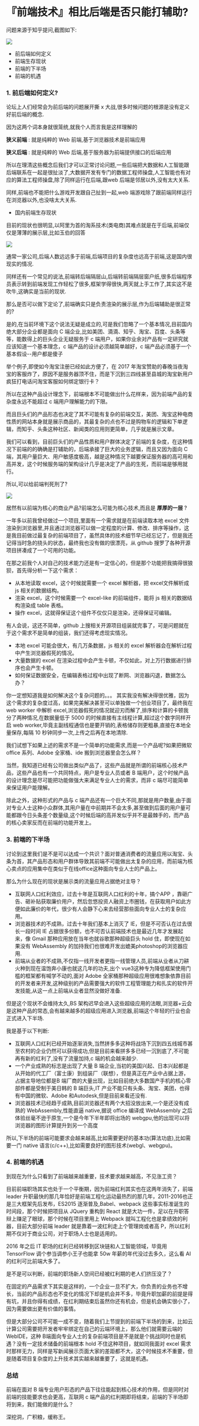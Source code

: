 # 『前端技术』相比后端是否只能打辅助? #

问题来源于知乎提问,截图如下:

![](https://user-gold-cdn.xitu.io/2019/5/31/16b09eeab6607a39?imageView2/0/w/1280/h/960/ignore-error/1)

* 前后端如何定义
* 前端生存现状
* 前端的下半场
* 前端的机遇

### 1. 前后端如何定义? ###

论坛上人们经常会为前后端的问题展开撕 x 大战,很多时候问题的根源是没有定义好前后端的概念.

因为这两个词本身就很笼统,就我个人而言我是这样理解的

**狭义前端** : 就是纯粹的 Web 前端,基于浏览器技术是前端应用

**狭义后端** : 就是纯粹的 Web 后端,基于服务器为前端提供接口的后端应用

所以在理清这些概念后我们才可以正常讨论问题,一些后端把大数据和人工智能跟后端联系在一起是很扯淡了,大数据开发有专门的数据工程师操盘,人工智能也有对应的算法工程师操盘,除了同样运行在后端,跟web 后端是邻居以外,没有太大关系.

同样,前端也不能把什么游戏开发跟自己扯到一起,web 端游戏除了跟前端同样运行在浏览器以外,也没啥太大关系.

* 国内前端生存现状

目前的现状也很明显,以阿里为首的淘系技术(类电商)其难点就是在于后端,前端仅仅是薄薄的展示层,比如玉伯的回答

![](https://user-gold-cdn.xitu.io/2019/5/31/16b09fa20acaa358?imageView2/0/w/1280/h/960/ignore-error/1)

通常一家公司,后端人数远远多于前端,后端项目的复杂度也远高于前端,这是国内很现实的情况.

同样还有一个常见的说法,前端转后端隔层山,后端转前端隔层窗户纸,很多后端程序员表示转到前端发现工作轻松了很多,框架学得很快,两天就上手工作了,其实这不是吹牛,这确实是当前的现状.

那么是否可以做下定论了,前端确实只是负责渲染的展示层,作为后端辅助是很正常的?

是的,在当前环境下这个说法无疑是成立的,可是我们忽略了一个基本情况,目前国内绝大部分企业都是面向 C 端企业,比如美团、滴滴、知乎、淘宝、百度、头条等等，能数得上的巨头企业无疑服务于 c 端用户，如果你业余对产品有一定研究就应该知道一个基本理念，c 端产品的设计必须越简单越好，c 端产品必须基于一个基本假设--用户都是傻子

举个例子,即使如今淘宝注册已经如此方便了，在 2017 年淘宝赞助的春晚当夜淘宝的客服炸了，原因不是服务器顶不住，而是下沉到三四线甚至县城的淘宝新用户疯狂打电话问淘宝客服如何绑定银行卡？

所以在这种产品设计理念下，前端根本不可能做出什么花样来，因为前端产品的复杂度永远不能超过 c 端用户理解能力的下限。

而且巨头们的产品形态也决定了其不可能有复杂的前端交互，美团、淘宝这种电商性质的网站本身就是展示商品的，其最复杂的点也不过是购物车的逻辑和下单逻辑，而知乎、头条这种社区、新闻类的应用则更简单，几乎就是展示文章。

我们可以看到，目前巨头们的产品性质和用户群体决定了前端的复杂度，在这种情况下前端的的确确是打辅助的，后端承接了巨大的业务逻辑，而且又因为面向 C 端，其用户量巨大、用户敏感度极高，越是这种情况下越要保证服务器的高可用和高并发，这个时候服务端的架构设计几乎是决定了产品的生死，而前端是够用就行。

所以,可以给前端判死刑了?

![](https://user-gold-cdn.xitu.io/2019/5/31/16b0a18917dc3542?imageView2/0/w/1280/h/960/ignore-error/1)

居然有以前端为核心的商业产品?前端怎么可能为核心技术,而且是 **厚厚的一层** ?

一年多以前我曾经做过一个项目,里面有一个需求就是在前端读取本地 excel 文件渲染到浏览器里,并且通过浏览器可以做一定程度的计算、修改、排序等操作，这是我目前做过最复杂的前端项目了，虽然具体的技术细节早已经忘记了，但是我还记得当时急的挠头的状态，最终我也没有做的很漂亮，从 github 搜罗了各种开源项目拼凑成了一个可用的功能。

在那之前我个人对自己的技术能力还是有一定信心的，但是那个功能把我搞得很狼狈，首先得分析一下这个需求：

* 从本地读取 excel，这个时候就需要一个 excel 解析器，把 excel文件解析成 js 相关的数据结构。
* 渲染 excel，这个时候需要一个 excel-like 的前端组件，能将 js 相关的数据结构渲染成 table 表格。
* 操作 excel，这就得保证这个组件不仅仅只是渲染，还得保证可编辑。

有人会说，这还不简单，github 上搜相关开源项目组装就完事了，可是问题就在于这个需求不是简单的组装，我们还得考虑现实情况。

* 本地 excel 可能会很大，有几万条数据，js 相关的 excel 解析器会在解析过程中产生浏览器假死的情况。
* 大量数据的 excel 在渲染过程中会产生卡顿，不仅如此，对上万行数据进行排序也会产生卡顿。
* 如何保证数据安全，在编辑表格过程中出现了断网、浏览器闪退，数据怎么办？

你一定想知道我是如何解决这个复杂问题的。。。 其实我没有解决得很优雅，因为这个需求的复杂度过高，如果完美解决甚至可以单独做一个创业项目了，最终我在web worker 中解析 excel,浏览器假死的情况就迎刃而解了,排序和计算的卡顿我分了两种情况,在数据量低于 5000 的时候直接有主线程计算,超过这个数字同样开启 web worker,毕竟主副线程通信也是要开销的,表格储存则更粗暴,直接在本地全量保存,每隔 10 秒钟同步一次,上传之后再在本地清除.

我们试想下如果上述的需求不是一个简单的功能需求,而是一个产品呢?如果把微软 office 系列、Adobe 全家桶、ide 搬到浏览器里会怎么样？

当然，我知道已经有公司做出类似产品了，这些产品就是所谓的前端核心技术产品，这些产品也有一个共同特点，用户是专业人员或者 B 端用户，这个时候产品的设计理念是尽可能把功能做强大来满足专业人士的需求，而非 c 端尽可能简单来保证用户能理解。

除此之外，这种形式的产品与 c 端产品还有一个巨大不同,那就是用户数量,由于面对专业人士这种小众群体,其用户量在中前期并不会太多,甚至做到后面的用户量可能都跟今日头条差个数量级,这个时候后端的高并发似乎并不是最棘手的，而产品的核心卖家反而在前端的功能开发上。

### 3. 前端的下半场 ###

讨论到这里我们是不是可以达成一个共识？面对普通消费者的流量应用以淘宝、头条为首，其产品形态和用户群体导致其前端不可能做出太复杂的应用，而前端为核心卖点的应用集中在类似于在线office这种面向专业人士的产品上。

那么为什么现在的现状是展示类的流量应用占据绝对主导？

* 互联网人口红利效应，过去十年是互联网人口红利的十年，搞个APP ，靠砸广告、砸补贴获取廉价用户，然后忽悠投资人融资上市圈钱，在获取用户如此方便如此廉价的年代，很少有人会静下心来去经营那些面向专业人士的复杂应用。
* 浏览器技术的不成熟，过去十年我们基本上消灭了 IE，但是不可否认在过去很长一段时间 IE 占据很多份额，也不可否认前端技术也是最近几年才发展起来，像 Gmail 那种应用放在当年也就谷歌那种超级巨头 hold 住，即使现在如果没有 WebAssembly 的加持我们也很难开发出媲美photoshop的浏览器应用.
* 前端从业者的不成熟,不仅指一线开发者更指一线管理人员,前端从业者从刀耕火种到现在温饱奔小康也就这几年的功夫,出个 vue3这种专为降低框架使用门槛的框架都有喊学不动的,面对 Adobe 全家桶那种超级应用很难想象依靠目前的开发者来开发,这种级别的产品需要强大的软件工程管理能力和扎实的软件开发技能,从这一点上前端从业者显然没做好准备.

但是这个现状不会维持太久,BS 架构迟早会进入这些超级应用的法眼,浏览器+云会是这种产品的常态,会有越来越多的超级应用进入浏览器,前端这个年轻的行业也会正式进入下半场.

我是基于以下判断:

* 互联网人口红利已经开始逐渐消失,当然拼多多这种将战场下沉到四五线城市甚至农村的企业仍然可以获得成功,但是目前来看拼多多已经一沉到底了,不可能再有新的红利了,没有了流量加持,c 端的机会越来越少.
* 一个产业成熟的标志是出现了大量 B 端企业,当初的美国兴起、日本兴起都是从开始的代工厂（富士康）到组装厂（联想），但是真正在产业中占据上游，占据主导地位都是B 端厂商的大量出现，比如目前绝大多数国产手机的核心零部件都是受制于美日韩的 B 端巨头,IT 产业不能只有头条、淘宝、美团，也得有中国的微软、Adobe 和Autodesk,但是目前来看还没有.
* 浏览器技术已经趋于成熟,目前浏览器还有两个大招没放出来,一个是还没有成熟的 WebAssembly,性能直逼 native,据说 office 编译成 WebAssembly 之后体验丝毫不逊于原生,一个是今年下半年即将出场的 webgpu,他的出现可以将浏览器的图形计算提升到另一个高度

所以,下半场的前端可能要求会越来越高,比如需要更好的基本功(算法功底),比如需要一门 native 语言(c/c++),比如需要良好的图形技术(webgl、webgpu)。

### 4. 前端的机遇 ###

到现在为什么只看到了前端越来越重要，技术要求越来越高，不见涨工资？

目前前端职场其实也处于一个平衡期，因为前端红利其实也在这两年消失了，前端 leader 升职最快的那几年恰好是前端工程化运动最热烈的那几年，2011-2016也正是三大框架先后发布，ES2015 逐渐普及,Babel、webpack 这些事实标准诞生的时间段，那个时候把项目从 JQuery 重构到 React 就是大功一件，足以在升职答辩上赚足了眼球，那个时候在项目里用上 Webpack 就叫工程化也是拿绩效的利器，目前大部分前端 leader 就是靠着一波红利走上个管理岗或者高 P，所以红利期不仅对于商业公司，对于职场人士也是适用的。

2016 年之后 IT 职场的红利已经转移到区块链和人工智能领域，毕竟用 TensorFlow 调个参当调参小王子也能拿 50w 年薪的年代没过去多久，这么看 AI 的红利可比前端大多了。

是不是可以判断，前端的职场新人空间已经被红利期的老人们挤压没了？

在固定的产品需求下其实是这样的，一个企业一旦不扩大，你负责的业务也不增长，当前的产品形态也不变化的情况下却是机会并不多，毕竟升职加薪的前提是得有坑，并且你得有成绩，在红利期结束后虽然你还有机会，但是机会确实很小了，因为需要做出更有价值的事情。

但是大部分公司不可能一成不变，随着我们上节提到的前端下半场的到来，比如云计算公司需要把开发者牢牢绑定在自己的云端环境上，那么他们就需要云端的 WebIDE，这种 B端面向专业人士的复杂前端项目是不是就是个挑战同时也是机遇？没有一定技术储备的前端根本 hold 不住这种项目，就如同我面对 excel 需求时那样无力，同样是写新闻展示页面大家的差距都不大，这个时候技术不重要，但是随着项目复杂度的上升技术其实越来越重要了，这就是机遇。

### 总结 ###

前端在面对 B 端专业用户形态的产品下往往能起到核心技术的作用，但是同时对前端的技能要求也会更高，互联网 c 端产品的红利期即将结束，前端的下半场即将到来，我们能做的是什么？

深挖洞，广积粮，缓称王。